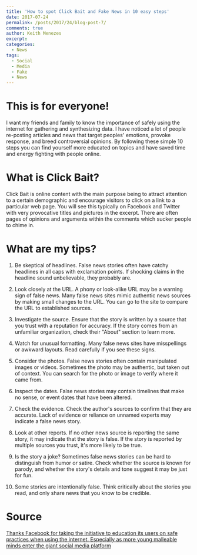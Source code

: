 ```yaml
---
title: 'How to spot Click Bait and Fake News in 10 easy steps'
date: 2017-07-24
permalink: /posts/2017/24/blog-post-7/
comments: true
author: Keith Menezes
excerpt:
categories:
  - News
tags:
  - Social
  - Media
  - Fake
  - News
---
```


# This is for everyone!
I want my friends and family to know the importance of safely using the internet for gathering and synthesizing data. I have noticed a lot of people re-posting articles and news that target peoples' emotions, provoke response, and breed controversial opinions. By following these simple 10 steps you can find yourself more educated on topics and have saved time and energy fighting with people online.

# What is Click Bait?
Click Bait is online content with the main purpose being to attract attention to a certain demographic and encourage visitors to click on a link to a particular web page. You will see this typically on Facebook and Twitter with very provocative titles and pictures in the excerpt. There are often pages of opinions and arguments within the comments which sucker people to chime in.

# What are my tips?
1. Be skeptical of headlines. False news stories often have catchy headlines in all caps with exclamation points. If shocking claims in the headline sound unbelievable, they probably are.

2. Look closely at the URL. A phony or look-alike URL may be a warning sign of false news. Many false news sites mimic authentic news sources by making small changes to the URL. You can go to the site to compare the URL to established sources.

3. Investigate the source. Ensure that the story is written by a source that you trust with a reputation for accuracy. If the story comes from an unfamiliar organization, check their "About" section to learn more.

4. Watch for unusual formatting. Many false news sites have misspellings or awkward layouts. Read carefully if you see these signs.

5. Consider the photos. False news stories often contain manipulated images or videos. Sometimes the photo may be authentic, but taken out of context. You can search for the photo or image to verify where it came from.

6. Inspect the dates. False news stories may contain timelines that make no sense, or event dates that have been altered.

7. Check the evidence. Check the author's sources to confirm that they are accurate. Lack of evidence or reliance on unnamed experts may indicate a false news story.

8. Look at other reports. If no other news source is reporting the same story, it may indicate that the story is false. If the story is reported by multiple sources you trust, it's more likely to be true.

9. Is the story a joke? Sometimes false news stories can be hard to distinguish from humor or satire. Check whether the source is known for parody, and whether the story's details and tone suggest it may be just for fun.

10. Some stories are intentionally false. Think critically about the stories you read, and only share news that you know to be credible.

# Source
[Thanks Facebook for taking the initiative to education its users on safe practices when using the internet. Especially as more young malleable minds enter the giant social media platform](https://www.facebook.com/help/188118808357379?ref=shareable&pnref=story)

<div id="fb-root"></div>
<script>(function(d, s, id) {
  var js, fjs = d.getElementsByTagName(s)[0];
  if (d.getElementById(id)) return;
  js = d.createElement(s); js.id = id;
  js.src = "//connect.facebook.net/en_US/sdk.js#xfbml=1&version=v2.8";
  fjs.parentNode.insertBefore(js, fjs);
}(document, 'script', 'facebook-jssdk'));</script>

<div class="fb-like" data-href="http://keithmenezes.ca/posts/2017/24/blog-post-7/" data-layout="standard" data-action="like" data-size="large" data-show-faces="true" data-share="false"></div>

<div class="fb-send" data-href="http://keithmenezes.ca/posts/2017/24/blog-post-7/"></div>

